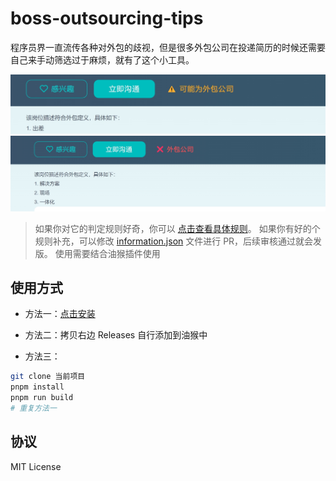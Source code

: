 # boss-outsourcing-tips

程序员界一直流传各种对外包的歧视，但是很多外包公司在投递简历的时候还需要自己来手动筛选过于麻烦，就有了这个小工具。

![tips1](./tips1.png)
![tips2](./tips2.png)

> 如果你对它的判定规则好奇，你可以 [点击查看具体规则](./JudgmentConditions.md)。
> 如果你有好的个规则补充，可以修改 [information.json](./src/information.json) 文件进行 PR，后续审核通过就会发版。
> 使用需要结合油猴插件使用

## 使用方式

- 方法一：[点击安装](https://greasyfork.org/zh-CN/scripts/478865-boss%E5%A4%96%E5%8C%85%E5%85%AC%E5%8F%B8%E6%8F%90%E7%A4%BA)

- 方法二：拷贝右边 Releases 自行添加到油猴中

- 方法三：

```sh
git clone 当前项目
pnpm install
pnpm run build
# 重复方法一
```

## 协议

MIT License
